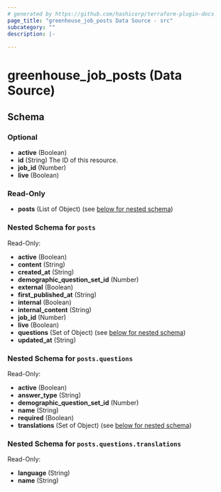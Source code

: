 ```yaml
---
# generated by https://github.com/hashicorp/terraform-plugin-docs
page_title: "greenhouse_job_posts Data Source - src"
subcategory: ""
description: |-
  
---
```


# greenhouse_job_posts (Data Source)





<!-- schema generated by tfplugindocs -->
## Schema

### Optional

- **active** (Boolean)
- **id** (String) The ID of this resource.
- **job_id** (Number)
- **live** (Boolean)

### Read-Only

- **posts** (List of Object) (see [below for nested schema](#nestedatt--posts))

<a id="nestedatt--posts"></a>
### Nested Schema for `posts`

Read-Only:

- **active** (Boolean)
- **content** (String)
- **created_at** (String)
- **demographic_question_set_id** (Number)
- **external** (Boolean)
- **first_published_at** (String)
- **internal** (Boolean)
- **internal_content** (String)
- **job_id** (Number)
- **live** (Boolean)
- **questions** (Set of Object) (see [below for nested schema](#nestedobjatt--posts--questions))
- **updated_at** (String)

<a id="nestedobjatt--posts--questions"></a>
### Nested Schema for `posts.questions`

Read-Only:

- **active** (Boolean)
- **answer_type** (String)
- **demographic_question_set_id** (Number)
- **name** (String)
- **required** (Boolean)
- **translations** (Set of Object) (see [below for nested schema](#nestedobjatt--posts--questions--translations))

<a id="nestedobjatt--posts--questions--translations"></a>
### Nested Schema for `posts.questions.translations`

Read-Only:

- **language** (String)
- **name** (String)


